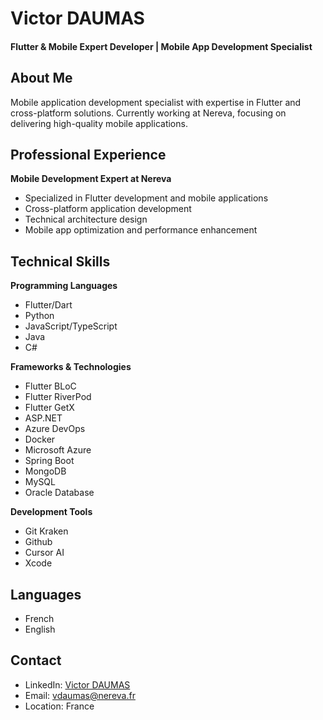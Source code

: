 # Victor DAUMAS
#### Flutter & Mobile Expert Developer | Mobile App Development Specialist

## About Me
Mobile application development specialist with expertise in Flutter and cross-platform solutions. Currently working at Nereva, focusing on delivering high-quality mobile applications.

## Professional Experience

**Mobile Development Expert at Nereva**
- Specialized in Flutter development and mobile applications
- Cross-platform application development
- Technical architecture design
- Mobile app optimization and performance enhancement

## Technical Skills

**Programming Languages**
- Flutter/Dart
- Python
- JavaScript/TypeScript
- Java
- C#

**Frameworks & Technologies**
- Flutter BLoC
- Flutter RiverPod
- Flutter GetX
- ASP.NET
- Azure DevOps
- Docker
- Microsoft Azure
- Spring Boot
- MongoDB
- MySQL
- Oracle Database

**Development Tools**
- Git Kraken
- Github
- Cursor AI
- Xcode

## Languages
- French
- English

## Contact
- LinkedIn: [Victor DAUMAS](https://www.linkedin.com/in/victor-daumas-03112b199/)
- Email: vdaumas@nereva.fr
- Location: France
